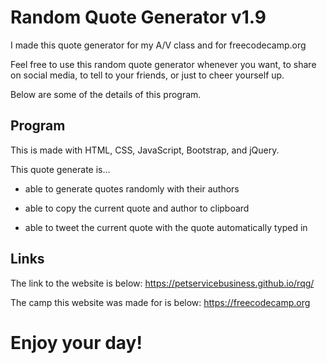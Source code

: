 # Random Quote Generator v1.9

I made this quote generator for my A/V class and for freecodecamp.org

Feel free to use this random quote generator whenever you want, to share on social media, to tell to your friends, or just to cheer yourself up.

Below are some of the details of this program.

## Program

This is made with HTML, CSS, JavaScript, Bootstrap, and jQuery.

This quote generate is...

- able to generate quotes randomly with their authors

- able to copy the current quote and author to clipboard

- able to tweet the current quote with the quote automatically typed in

## Links

The link to the website is below:
https://petservicebusiness.github.io/rqg/

The camp this website was made for is below:
https://freecodecamp.org

# Enjoy your day!